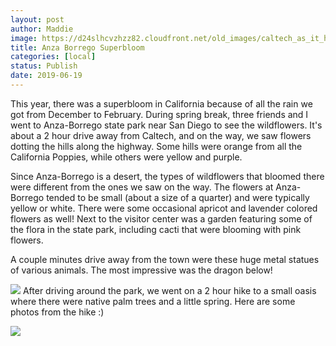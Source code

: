 ```yaml
---
layout: post
author: Maddie
image: https://d24slhcvzhzz82.cloudfront.net/old_images/caltech_as_it_happens/6a0105349b8251970b0240a4913604200d.jpg
title: Anza Borrego Superbloom
categories: [local]
status: Publish
date: 2019-06-19
---
```


This year, there was a superbloom in California because of all the rain we got from December to February. During spring break, three friends and I went to Anza-Borrego state park near San Diego to see the wildflowers. It's about a 2 hour drive away from Caltech, and on the way, we saw flowers dotting the hills along the highway. Some hills were orange from all the California Poppies, while others were yellow and purple.

Since Anza-Borrego is a desert, the types of wildflowers that bloomed there were different from the ones we saw on the way. The flowers at Anza-Borrego tended to be small (about a size of a quarter) and were typically yellow or white. There were some occasional apricot and lavender colored flowers as well!
Next to the visitor center was a garden featuring some of the flora in the state park, including cacti that were blooming with pink flowers.

A couple minutes drive away from the town were these huge metal statues of various animals. The most impressive was the dragon below!


![](https://d24slhcvzhzz82.cloudfront.net/old_images/caltech_as_it_happens/6a0105349b8251970b0240a4913622200d.jpg)
After driving around the park, we went on a 2 hour hike to a small oasis where there were native palm trees and a little spring. Here are some photos from the hike :)


![](https://d24slhcvzhzz82.cloudfront.net/old_images/caltech_as_it_happens/6a0105349b8251970b0240a491361e200d.jpg)

